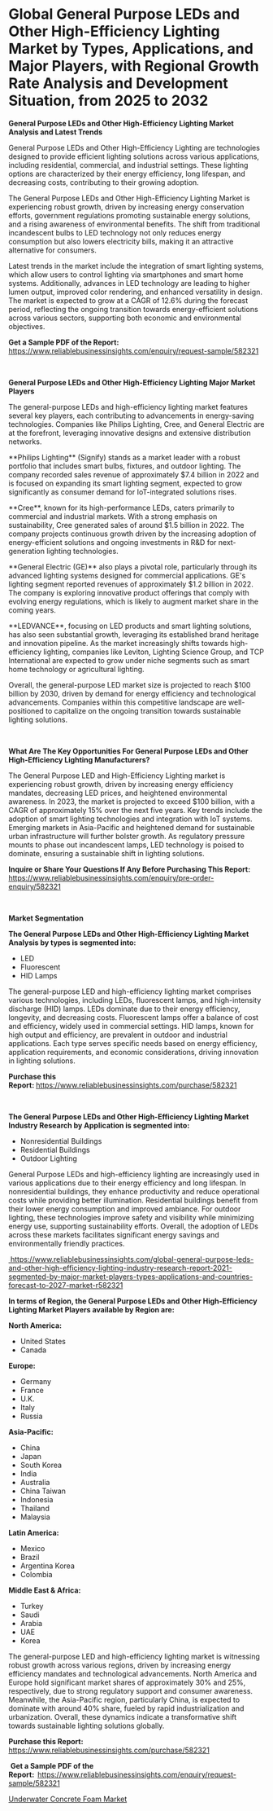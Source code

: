 <p><h1>Global General Purpose LEDs and Other High-Efficiency Lighting Market by Types, Applications, and Major Players, with Regional Growth Rate Analysis and Development Situation, from 2025 to 2032</h1></p><p><strong>General Purpose LEDs and Other High-Efficiency Lighting Market Analysis and Latest Trends</strong></p>
<p><p>General Purpose LEDs and Other High-Efficiency Lighting are technologies designed to provide efficient lighting solutions across various applications, including residential, commercial, and industrial settings. These lighting options are characterized by their energy efficiency, long lifespan, and decreasing costs, contributing to their growing adoption. </p><p>The General Purpose LEDs and Other High-Efficiency Lighting Market is experiencing robust growth, driven by increasing energy conservation efforts, government regulations promoting sustainable energy solutions, and a rising awareness of environmental benefits. The shift from traditional incandescent bulbs to LED technology not only reduces energy consumption but also lowers electricity bills, making it an attractive alternative for consumers.</p><p>Latest trends in the market include the integration of smart lighting systems, which allow users to control lighting via smartphones and smart home systems. Additionally, advances in LED technology are leading to higher lumen output, improved color rendering, and enhanced versatility in design. The market is expected to grow at a CAGR of 12.6% during the forecast period, reflecting the ongoing transition towards energy-efficient solutions across various sectors, supporting both economic and environmental objectives.</p></p>
<p><strong>Get a Sample PDF of the Report:&nbsp;</strong> <a href="https://www.reliablebusinessinsights.com/enquiry/request-sample/582321?utm_campaign=3349&utm_medium=2&utm_source=Github&utm_content=ia&utm_term=23032025&utm_id=general-purpose-leds-and-other-high-efficiency-lighting">https://www.reliablebusinessinsights.com/enquiry/request-sample/582321</a></p>
<p>&nbsp;</p>
<p><strong>General Purpose LEDs and Other High-Efficiency Lighting Major Market Players</strong></p>
<p><p>The general-purpose LEDs and high-efficiency lighting market features several key players, each contributing to advancements in energy-saving technologies. Companies like Philips Lighting, Cree, and General Electric are at the forefront, leveraging innovative designs and extensive distribution networks.</p><p>**Philips Lighting** (Signify) stands as a market leader with a robust portfolio that includes smart bulbs, fixtures, and outdoor lighting. The company recorded sales revenue of approximately $7.4 billion in 2022 and is focused on expanding its smart lighting segment, expected to grow significantly as consumer demand for IoT-integrated solutions rises.</p><p>**Cree**, known for its high-performance LEDs, caters primarily to commercial and industrial markets. With a strong emphasis on sustainability, Cree generated sales of around $1.5 billion in 2022. The company projects continuous growth driven by the increasing adoption of energy-efficient solutions and ongoing investments in R&D for next-generation lighting technologies.</p><p>**General Electric (GE)** also plays a pivotal role, particularly through its advanced lighting systems designed for commercial applications. GE's lighting segment reported revenues of approximately $1.2 billion in 2022. The company is exploring innovative product offerings that comply with evolving energy regulations, which is likely to augment market share in the coming years.</p><p>**LEDVANCE**, focusing on LED products and smart lighting solutions, has also seen substantial growth, leveraging its established brand heritage and innovation pipeline. As the market increasingly shifts towards high-efficiency lighting, companies like Leviton, Lighting Science Group, and TCP International are expected to grow under niche segments such as smart home technology or agricultural lighting.</p><p>Overall, the general-purpose LED market size is projected to reach $100 billion by 2030, driven by demand for energy efficiency and technological advancements. Companies within this competitive landscape are well-positioned to capitalize on the ongoing transition towards sustainable lighting solutions.</p></p>
<p>&nbsp;</p>
<p><strong>What Are The Key Opportunities For General Purpose LEDs and Other High-Efficiency Lighting Manufacturers?</strong></p>
<p><p>The General Purpose LED and High-Efficiency Lighting market is experiencing robust growth, driven by increasing energy efficiency mandates, decreasing LED prices, and heightened environmental awareness. In 2023, the market is projected to exceed $100 billion, with a CAGR of approximately 15% over the next five years. Key trends include the adoption of smart lighting technologies and integration with IoT systems. Emerging markets in Asia-Pacific and heightened demand for sustainable urban infrastructure will further bolster growth. As regulatory pressure mounts to phase out incandescent lamps, LED technology is poised to dominate, ensuring a sustainable shift in lighting solutions.</p></p>
<p><strong>Inquire or Share Your Questions If Any Before Purchasing This Report:</strong> <a href="https://www.reliablebusinessinsights.com/enquiry/pre-order-enquiry/582321?utm_campaign=3349&utm_medium=2&utm_source=Github&utm_content=ia&utm_term=23032025&utm_id=general-purpose-leds-and-other-high-efficiency-lighting">https://www.reliablebusinessinsights.com/enquiry/pre-order-enquiry/582321</a></p>
<p>&nbsp;</p>
<p><strong>Market Segmentation</strong></p>
<p><strong>The General Purpose LEDs and Other High-Efficiency Lighting Market Analysis by types is segmented into:</strong></p>
<p><ul><li>LED</li><li>Fluorescent</li><li>HID Lamps</li></ul></p>
<p><p>The general-purpose LED and high-efficiency lighting market comprises various technologies, including LEDs, fluorescent lamps, and high-intensity discharge (HID) lamps. LEDs dominate due to their energy efficiency, longevity, and decreasing costs. Fluorescent lamps offer a balance of cost and efficiency, widely used in commercial settings. HID lamps, known for high output and efficiency, are prevalent in outdoor and industrial applications. Each type serves specific needs based on energy efficiency, application requirements, and economic considerations, driving innovation in lighting solutions.</p></p>
<p><strong>Purchase this Report:&nbsp;</strong><a href="https://www.reliablebusinessinsights.com/purchase/582321?utm_campaign=3349&utm_medium=2&utm_source=Github&utm_content=ia&utm_term=23032025&utm_id=general-purpose-leds-and-other-high-efficiency-lighting">https://www.reliablebusinessinsights.com/purchase/582321</a></p>
<p>&nbsp;</p>
<p><strong>The General Purpose LEDs and Other High-Efficiency Lighting Market Industry Research by Application is segmented into:</strong></p>
<p><ul><li>Nonresidential Buildings</li><li>Residential Buildings</li><li>Outdoor Lighting</li></ul></p>
<p><p>General Purpose LEDs and high-efficiency lighting are increasingly used in various applications due to their energy efficiency and long lifespan. In nonresidential buildings, they enhance productivity and reduce operational costs while providing better illumination. Residential buildings benefit from their lower energy consumption and improved ambiance. For outdoor lighting, these technologies improve safety and visibility while minimizing energy use, supporting sustainability efforts. Overall, the adoption of LEDs across these markets facilitates significant energy savings and environmentally friendly practices.</p></p>
<p><a href="https://www.reliablebusinessinsights.com/global-general-purpose-leds-and-other-high-efficiency-lighting-industry-research-report-2021-segmented-by-major-market-players-types-applications-and-countries-forecast-to-2027-market-r582321?utm_campaign=3349&utm_medium=2&utm_source=Github&utm_content=ia&utm_term=23032025&utm_id=general-purpose-leds-and-other-high-efficiency-lighting">&nbsp;https://www.reliablebusinessinsights.com/global-general-purpose-leds-and-other-high-efficiency-lighting-industry-research-report-2021-segmented-by-major-market-players-types-applications-and-countries-forecast-to-2027-market-r582321</a></p>
<p><strong>In terms of Region, the General Purpose LEDs and Other High-Efficiency Lighting Market Players available by Region are:</strong></p>
<p>
    <p> <strong> North America: </strong>
        <ul>
            <li>United States</li>
            <li>Canada</li>
        </ul>
        </p> 
    <p> <strong> Europe: </strong>
        <ul>
            <li>Germany</li>
            <li>France</li>
            <li>U.K.</li>
            <li>Italy</li>
            <li>Russia</li>
        </ul>
        </p> 
    <p> <strong> Asia-Pacific: </strong>
        <ul>
            <li>China</li>
            <li>Japan</li>
            <li>South Korea</li>
            <li>India</li>
            <li>Australia</li>
            <li>China Taiwan</li>
            <li>Indonesia</li>
            <li>Thailand</li>
            <li>Malaysia</li>
        </ul>
        </p> 
    <p> <strong> Latin America: </strong>
        <ul>
            <li>Mexico</li>
            <li>Brazil</li>
            <li>Argentina Korea</li>
            <li>Colombia</li>
        </ul>
        </p> 
    <p> <strong> Middle East & Africa: </strong>
        <ul>
            <li>Turkey</li>
            <li>Saudi</li>
            <li>Arabia</li>
            <li>UAE</li>
            <li>Korea</li>
        </ul>
    </p>
    </p>
<p><p>The general-purpose LED and high-efficiency lighting market is witnessing robust growth across various regions, driven by increasing energy efficiency mandates and technological advancements. North America and Europe hold significant market shares of approximately 30% and 25%, respectively, due to strong regulatory support and consumer awareness. Meanwhile, the Asia-Pacific region, particularly China, is expected to dominate with around 40% share, fueled by rapid industrialization and urbanization. Overall, these dynamics indicate a transformative shift towards sustainable lighting solutions globally.</p></p>
<p><strong>Purchase this Report: </strong><a href="https://www.reliablebusinessinsights.com/purchase/582321?utm_campaign=3349&utm_medium=2&utm_source=Github&utm_content=ia&utm_term=23032025&utm_id=general-purpose-leds-and-other-high-efficiency-lighting">https://www.reliablebusinessinsights.com/purchase/582321</a></p>
<p>&nbsp;<strong>Get a Sample PDF of the Report:&nbsp;&nbsp;</strong><a href="https://www.reliablebusinessinsights.com/enquiry/request-sample/582321?utm_campaign=3349&utm_medium=2&utm_source=Github&utm_content=ia&utm_term=23032025&utm_id=general-purpose-leds-and-other-high-efficiency-lighting">https://www.reliablebusinessinsights.com/enquiry/request-sample/582321</a></p>
<p><strong></strong></p>
<p><p><a href="https://github.com/mehakmiamid1/Market-Research-Report-List-1/blob/main/underwater-concrete-foam-market.md?utm_campaign=3349&utm_medium=2&utm_source=Github&utm_content=ia&utm_term=23032025&utm_id=general-purpose-leds-and-other-high-efficiency-lighting">Underwater Concrete Foam Market</a></p></p>